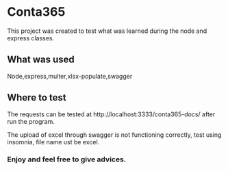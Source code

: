 # Conta365

This project was created to test what was learned during the node and express classes.

## What was used

Node,express,multer,xlsx-populate,swagger

## Where to test

The requests can be tested at http://localhost:3333/conta365-docs/ after run the program.

The upload of excel through swagger is not functioning correctly, test using insomnia, file name ust be excel.

### Enjoy and feel free to give advices.
